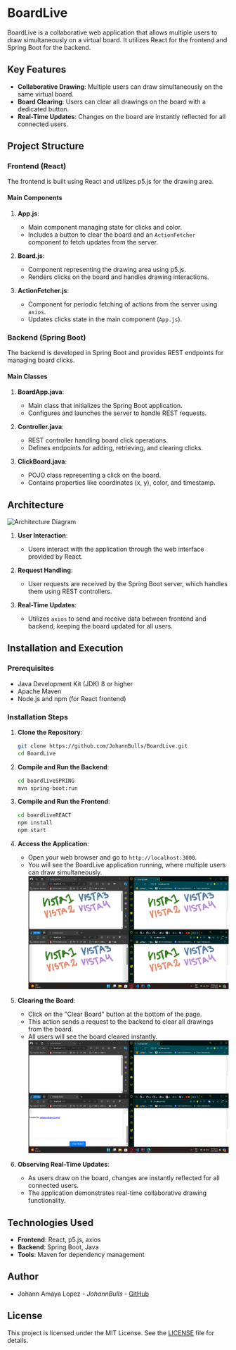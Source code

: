 # BoardLive

BoardLive is a collaborative web application that allows multiple users to draw simultaneously on a virtual board. It utilizes React for the frontend and Spring Boot for the backend.

## Key Features

- **Collaborative Drawing**: Multiple users can draw simultaneously on the same virtual board.
- **Board Clearing**: Users can clear all drawings on the board with a dedicated button.
- **Real-Time Updates**: Changes on the board are instantly reflected for all connected users.

## Project Structure

### Frontend (React)

The frontend is built using React and utilizes p5.js for the drawing area.

#### Main Components

1. **App.js**:
   - Main component managing state for clicks and color.
   - Includes a button to clear the board and an `ActionFetcher` component to fetch updates from the server.

2. **Board.js**:
   - Component representing the drawing area using p5.js.
   - Renders clicks on the board and handles drawing interactions.

3. **ActionFetcher.js**:
   - Component for periodic fetching of actions from the server using `axios`.
   - Updates clicks state in the main component (`App.js`).

### Backend (Spring Boot)

The backend is developed in Spring Boot and provides REST endpoints for managing board clicks.

#### Main Classes

1. **BoardApp.java**:
   - Main class that initializes the Spring Boot application.
   - Configures and launches the server to handle REST requests.

2. **Controller.java**:
   - REST controller handling board click operations.
   - Defines endpoints for adding, retrieving, and clearing clicks.

3. **ClickBoard.java**:
   - POJO class representing a click on the board.
   - Contains properties like coordinates (x, y), color, and timestamp.

## Architecture

![Architecture Diagram](https://github.com/JohannBulls/BoardLive/assets/architecture-diagram.png)

1. **User Interaction**:
   - Users interact with the application through the web interface provided by React.

2. **Request Handling**:
   - User requests are received by the Spring Boot server, which handles them using REST controllers.

3. **Real-Time Updates**:
   - Utilizes `axios` to send and receive data between frontend and backend, keeping the board updated for all users.

## Installation and Execution

### Prerequisites

- Java Development Kit (JDK) 8 or higher
- Apache Maven
- Node.js and npm (for React frontend)

### Installation Steps

1. **Clone the Repository**:

   ```bash
   git clone https://github.com/JohannBulls/BoardLive.git
   cd BoardLive
   ```

2. **Compile and Run the Backend**:

   ```bash
   cd boardliveSPRING
   mvn spring-boot:run
   ```

3. **Compile and Run the Frontend**:

   ```bash
   cd boardliveREACT
   npm install
   npm start
   ```

   

4. **Access the Application**:
   - Open your web browser and go to `http://localhost:3000`.
   - You will see the BoardLive application running, where multiple users can draw simultaneously.
   ![alt text](images/image.png)

5. **Clearing the Board**:
   - Click on the "Clear Board" button at the bottom of the page.
   - This action sends a request to the backend to clear all drawings from the board.
   - All users will see the board cleared instantly.
   ![alt text](images/image-1.png)

6. **Observing Real-Time Updates**:
   - As users draw on the board, changes are instantly reflected for all connected users.
   - The application demonstrates real-time collaborative drawing functionality.
    


## Technologies Used

- **Frontend**: React, p5.js, axios
- **Backend**: Spring Boot, Java
- **Tools**: Maven for dependency management

## Author

- Johann Amaya Lopez - *JohannBulls* - [GitHub](https://github.com/JohannBulls)

## License

This project is licensed under the MIT License. See the [LICENSE](LICENSE.txt) file for details.

